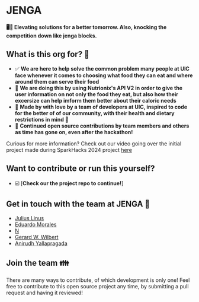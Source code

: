 # JENGA
**🖥️💫 Elevating solutions for a better tomorrow. Also, knocking the competition down like jenga blocks.**

## What is this org for? 🤔

* ✅ **We are here to help solve the common problem many people at UIC face whenever it comes to choosing what food they can eat and where around them can serve their food**
* 🔄 **We are doing this by using Nutrionix's API V2 in order to give the user information on not only the food they eat, but also how their excersize can help imform them better about their caloric needs**
* 🙌 **Made by with love by a team of developers at UIC, inspired to code for the better of of our community, with their health and dietary restrictions in mind 💖**
* 🚀 **Continued open source contributions by team members and others as time has gone on, even after the hackathon!**

Curious for more information? Check out our video going over the initial project made during SparkHacks 2024 project [here]([https://www.youtube.com/watch?v=dQw4w9WgXcQ](https://www.youtube.com/watch?v=jxcbZ4fU-_g))

## Want to contribute or run this yourself? 

- ☑️ [**Check our the project repo to continue!**]

## Get in touch with the team at JENGA 💬

* [Julius Linus](https://www.linkedin.com/in/julius-linus/)
* [Eduardo Morales]()
* [N]()
* [Gerard W. Wilbert](https://www.linkedin.com/in/emswe/)
* [Anirudh Yallapragada](https://www.linkedin.com/in/anirudh-yallapragada-42a160254/)


## Join the team 👪

There are many ways to contribute, of which development is only one! Feel free to contribute to this open source project any time, by submitting a pull request and having it reviewed!
